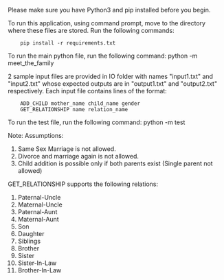 Please make sure you have Python3 and pip installed before you begin.

To run this application, using command prompt, move to the directory where these files are stored.
Run the following commands:

        pip install -r requirements.txt

To run the main python file, run the following command:
        python -m  meet_the_family <absolute path to input file>

2 sample input files are provided in IO folder with names "input1.txt" and "input2.txt"
whose expected outputs are in "output1.txt" and "output2.txt" respectively.
Each input file contains lines of the format:

        ADD_CHILD mother_name child_name gender
        GET_RELATIONSHIP name relation_name

To run the test file, run the following command:
        python -m  test



Note:
Assumptions:
1. Same Sex Marriage is not allowed.
2. Divorce and marriage again is not allowed.
3. Child addition is possible only if both parents exist (Single parent not allowed)

GET_RELATIONSHIP supports the following relations:
1. Paternal-Uncle
2. Maternal-Uncle
3. Paternal-Aunt
4. Maternal-Aunt
5. Son
6. Daughter
7. Siblings
8. Brother
9. Sister
10. Sister-In-Law
11. Brother-In-Law
